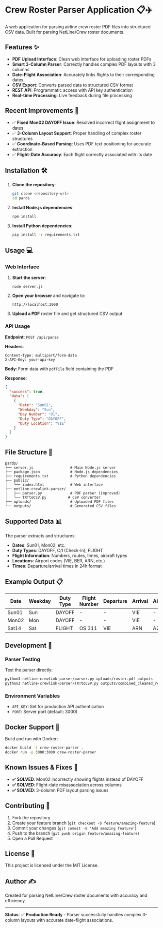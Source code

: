 # Crew Roster Parser Application 📋✈️

A web application for parsing airline crew roster PDF files into structured CSV data. Built for parsing NetLine/Crew roster documents.

## Features ✨

- **PDF Upload Interface**: Clean web interface for uploading roster PDFs
- **Smart 3-Column Parser**: Correctly handles complex PDF layouts with 3 columns
- **Date-Flight Association**: Accurately links flights to their corresponding dates  
- **CSV Export**: Converts parsed data to structured CSV format
- **REST API**: Programmatic access with API key authentication
- **Real-time Processing**: Live feedback during file processing

## Recent Improvements 🚀

- ✅ **Fixed Mon02 DAYOFF Issue**: Resolved incorrect flight assignment to dates
- ✅ **3-Column Layout Support**: Proper handling of complex roster structures  
- ✅ **Coordinate-Based Parsing**: Uses PDF text positioning for accurate extraction
- ✅ **Flight-Date Accuracy**: Each flight correctly associated with its date

## Installation 🛠️

1. **Clone the repository**:
   ```bash
   git clone <repository-url>
   cd pards
   ```

2. **Install Node.js dependencies**:
   ```bash
   npm install
   ```

3. **Install Python dependencies**:
   ```bash
   pip install -r requirements.txt
   ```

## Usage 💻

### Web Interface

1. **Start the server**:
   ```bash
   node server.js
   ```

2. **Open your browser** and navigate to:
   ```
   http://localhost:3000
   ```

3. **Upload a PDF** roster file and get structured CSV output

### API Usage

**Endpoint**: `POST /api/parse`

**Headers**:
```
Content-Type: multipart/form-data
X-API-Key: your-api-key
```

**Body**: Form data with `pdfFile` field containing the PDF

**Response**:
```json
{
  "success": true,
  "data": [
    {
      "Date": "Sun01",
      "Weekday": "Sun", 
      "Day Number": "01",
      "Duty Type": "DAYOFF",
      "Duty Location": "VIE"
    }
  ]
}
```

## File Structure 📁

```
pards/
├── server.js                 # Main Node.js server
├── package.json              # Node.js dependencies
├── requirements.txt          # Python dependencies  
├── public/
│   └── index.html            # Web interface
├── netline-crewlink-parser/
│   ├── parser.py             # PDF parser (improved)
│   └── TXTtoCSV.py          # CSV converter
├── uploads/                  # Uploaded PDF files
└── outputs/                  # Generated CSV files
```

## Supported Data 📊

The parser extracts and structures:

- **Dates**: Sun01, Mon02, etc.
- **Duty Types**: DAYOFF, C/I (Check-In), FLIGHT
- **Flight Information**: Numbers, routes, times, aircraft types
- **Locations**: Airport codes (VIE, BER, ARN, etc.)
- **Times**: Departure/arrival times in 24h format

## Example Output 📋

| Date | Weekday | Duty Type | Flight Number | Departure | Arrival | Aircraft |
|------|---------|-----------|---------------|-----------|---------|----------|
| Sun01| Sun     | DAYOFF    | -             | -         | VIE     | -        |
| Mon02| Mon     | DAYOFF    | -             | -         | VIE     | -        |
| Sat14| Sat     | FLIGHT    | OS 311        | VIE       | ARN     | A220     |

## Development 🔧

### Parser Testing

Test the parser directly:
```bash
python3 netline-crewlink-parser/parser.py uploads/roster.pdf outputs
python3 netline-crewlink-parser/TXTtoCSV.py outputs/combined_cleaned_roster.txt outputs
```

### Environment Variables

- `API_KEY`: Set for production API authentication
- `PORT`: Server port (default: 3000)

## Docker Support 🐳

Build and run with Docker:
```bash
docker build -t crew-roster-parser .
docker run -p 3000:3000 crew-roster-parser
```

## Known Issues & Fixes 🔧

- **✅ SOLVED**: Mon02 incorrectly showing flights instead of DAYOFF
- **✅ SOLVED**: Flight-date misassociation across columns
- **✅ SOLVED**: 3-column PDF layout parsing issues

## Contributing 🤝

1. Fork the repository
2. Create your feature branch (`git checkout -b feature/amazing-feature`)
3. Commit your changes (`git commit -m 'Add amazing feature'`)
4. Push to the branch (`git push origin feature/amazing-feature`)
5. Open a Pull Request

## License 📄

This project is licensed under the MIT License.

## Author ✍️

Created for parsing NetLine/Crew roster documents with accuracy and efficiency.

---

**Status**: ✅ **Production Ready** - Parser successfully handles complex 3-column layouts with accurate date-flight associations. 